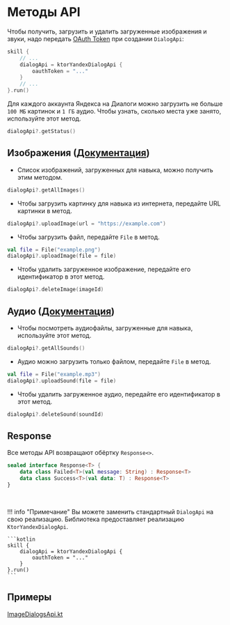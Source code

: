 # Методы API

Чтобы получить, загрузить и удалить загруженные изображения и звуки,
надо передать [OAuth Token](https://yandex.ru/dev/direct/doc/start/token.html) при создании `DialogApi`:

```kotlin
skill {
    // ...
    dialogApi = ktorYandexDialogApi {
        oauthToken = "..."
    }
    // ...
}.run()
```

Для каждого аккаунта Яндекса на Диалоги можно загрузить не больше `100 МБ` картинок и `1 ГБ` аудио.
Чтобы узнать, сколько места уже занято, используйте этот метод.

```kotlin
dialogApi?.getStatus()
```

## Изображения ([Документация](https://yandex.ru/dev/dialogs/alice/doc/ru/resource-upload#http-images-load__quota))

- Список изображений, загруженных для навыка, можно получить этим методом.

```kotlin
dialogApi?.getAllImages()
```

- Чтобы загрузить картинку для навыка из интернета, передайте URL картинки в метод.

```kotlin
dialogApi?.uploadImage(url = "https://example.com")
```

- Чтобы загрузить файл, передайте `File` в метод.

```kotlin
val file = File("example.png")
dialogApi?.uploadImage(file = file)
```

- Чтобы удалить загруженное изображение, передайте его идентификатор в этот метод.

```kotlin
dialogApi?.deleteImage(imageId)
```

## Аудио ([Документация](https://yandex.ru/dev/dialogs/alice/doc/ru/resource-sounds-upload))

- Чтобы посмотреть аудиофайлы, загруженные для навыка, используйте этот метод.

```kotlin
dialogApi?.getAllSounds()
```

- Аудио можно загрузить только файлом, передайте `File` в метод.

```kotlin
val file = File("example.mp3")
dialogApi?.uploadSound(file = file)
```

- Чтобы удалить загруженное аудио, передайте его идентификатор в этот метод.

```kotlin
dialogApi?.deleteSound(soundId)
```

## Response

Все методы API возвращают обёртку `Response<>`.

```kotlin
sealed interface Response<T> {
    data class Failed<T>(val message: String) : Response<T>
    data class Success<T>(val data: T) : Response<T>
}
```

<br>

!!! info "Примечание"
    Вы можете заменить стандартный `DialogApi` на свою реализацию. Библиотека предоставляет реализацию `KtorYandexDialogApi`.

    ```kotlin
    skill {
        dialogApi = ktorYandexDialogApi {
            oauthToken = "..."
        }
    }.run()
    ```

## Примеры

[ImageDialogsApi.kt](https://github.com/danbeldev/alice-ktx/blob/master/examples/src/main/kotlin/com/github/examples/ImageDialogsApi.kt)

